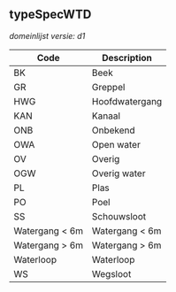 ## typeSpecWTD

*domeinlijst versie: d1* 

 |Code |Description	|
|	---	|	---	|
| BK | Beek |
| GR | Greppel |
| HWG | Hoofdwatergang |
| KAN | Kanaal  |
| ONB | Onbekend |
| OWA | Open water |
| OV | Overig |
| OGW | Overig water |
| PL | Plas |
| PO | Poel |
| SS | Schouwsloot |
| Watergang < 6m | Watergang < 6m |
| Watergang > 6m | Watergang > 6m |
| Waterloop | Waterloop |
| WS | Wegsloot |

